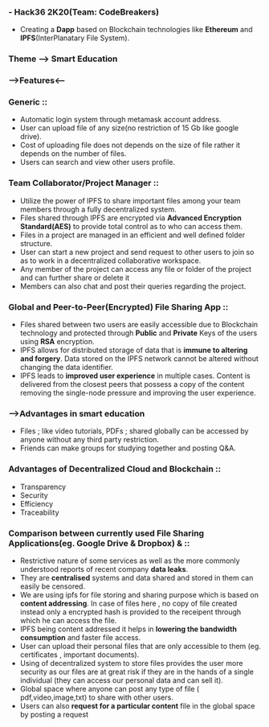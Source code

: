 ### <Block-Store> - Hack36 2K20(Team: CodeBreakers)
* Creating a <b>Dapp</b> based on Blockchain technologies like <b>Ethereum</b> and <b>IPFS</b>(InterPlanatary File System).

### Theme --> Smart Education

### -->Features<--

### Generic ::
* Automatic login system through metamask account address.
* User can upload file of any size(no restriction of 15 Gb like google drive).
* Cost of uploading file does not depends on the size of file rather it depends on the number of files.
* Users can search and view other users profile.

### Team Collaborator/Project Manager ::
* Utilize the power of IPFS to share important files among your team members through a fully decentralized system.
* Files shared through IPFS are encrypted via <b>Advanced Encryption Standard(AES)</b> to provide total control as to who can access them.
* Files in a project are managed in an efficient and well defined folder structure.    
* User can start a new project and send request to other users to join so as to work in a decentralized collaborative workspace.
* Any member of the project can access any file or folder of the project and can further share or delete it
* Members can also chat and post their queries regarding the project.

### Global and Peer-to-Peer(Encrypted) File Sharing App ::
* Files shared between two users are easily accessible due to Blockchain technology and protected through <b>Public</b> and <b>Private</b> Keys of the users using <b>RSA</b> encryption.
* IPFS allows for distributed storage of data that is <b>immune to altering and forgery</b>. Data stored on the IPFS network cannot be altered without changing the data identifier.
* IPFS leads to <b>improved user experience</b> in multiple cases. Content is delivered from the closest peers that possess a copy of the content removing the single-node pressure and improving the user experience.


### -->Advantages in smart education 
* Files ; like video tutorials, PDFs ; shared globally can be accessed by anyone without any third party restriction.
* Friends can make groups for studying together and posting Q&A.

### Advantages of Decentralized Cloud and Blockchain ::
* Transparency
* Security
* Efficiency
* Traceability


### Comparison between currently used File Sharing Applications(eg. Google Drive & Dropbox) &  ::
* Restrictive nature of some services as well as the more commonly understood reports of recent company <b>data leaks</b>.
* They are <b>centralised</b> systems and data shared and stored in them can easily be censored.
* We are using ipfs for file storing and sharing purpose which is based on <b>content addressing</b>. In case of files here , no copy of file created instead only a encrypted hash is provided to the receipent through which he can access the file.
* IPFS being content addressed it helps in <b>lowering the bandwidth consumption</b> and faster file access.
* User can upload their personal files that are only accessible to them (eg. certificates , important documents).
* Using of decentralized system to store files provides the user more security as our files are at great risk if they are in the hands of a single individual (they can access our personal data and can sell it).
* Global space where anyone can post any type of file ( pdf,video,image,txt) to share with other users.
* Users can also <b>request for a particular content</b> file in the global space by posting a request
